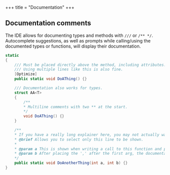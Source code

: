 +++
title = "Documentation"
+++

## Documentation comments

The IDE allows for documenting types and methods with `///` or `/** */`. Autocomplete suggestions, as well as prompts while calling/using the documented types or functions, will display their documentation.

```C#
static
{
	/// Must be placed directly above the method, including attributes.
	/// Using multiple lines like this is also fine.
	[Optimize]
	public static void DoAThing() {}

	/// Documentation also works for types.
	struct AA<T>
	{
		/**
		* Multiline comments with two ** at the start.
		*/
		void DoAThing() {}
	}

	/**
	* If you have a really long explainer here, you may not actually want to show that in autcompletion prompts.
	* @brief Allows you to select only this line to be shown.
	* 
	* @param a This is shown when writing a call to this function and placing parameter "a".
	* @param b After placing the ',' after the first arg, the documentation for b/the second argument will show up instead.
	*/
	public static void DoAnotherThing(int a, int b) {}
}
```